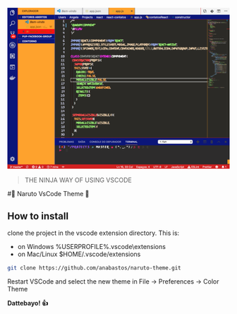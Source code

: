 ![theme sample](image.png)
>  THE NINJA WAY OF USING VSCODE

#🍥 Naruto VsCode Theme 🍥

## How to install
clone the project in the vscode extension directory. This is:
- on Windows %USERPROFILE%\.vscode\extensions
- on Mac/Linux $HOME/.vscode/extensions

```bash
git clone https://github.com/anabastos/naruto-theme.git
```

Restart VSCode and select the new theme in File -> Preferences -> Color Theme

**Dattebayo! 👍**

